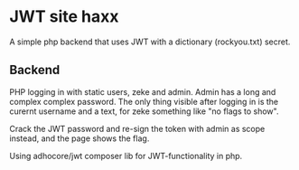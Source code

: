 # JWT site haxx

A simple php backend that uses JWT with a dictionary (rockyou.txt) secret.

## Backend

PHP logging in with static users, zeke and admin. Admin has a long and complex complex password.
The only thing visible after logging in is the curernt username and a text, for zeke something like "no flags to show".

Crack the JWT password and re-sign the token with admin as scope instead, and the page shows the flag.

Using adhocore/jwt composer lib for JWT-functionality in php.



